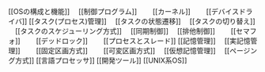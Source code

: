 [[OSの構成と機能]]
　[[制御プログラム]]
　　[[カーネル]]
　　[[デバイスドライバ]]
[[タスク(プロセス)管理]]
　[[タスクの状態遷移]]
　[[タスクの切り替え]]
　[[タスクのスケジューリング方式]]
　[[同期制御]]
　[[排他制御]]
　　[[セマフォ]]
　　[[デッドロック]]
　　[[プロセスとスレード]]
[[記憶管理]]
　[[実記憶管理]]
　　[[固定区画方式]]
　　[[可変区画方式]]
　[[仮想記憶管理]]
　[[ページング方式]]
[[言語プロセッサ]]
[[開発ツール]]
[[UNIX系OS]]
